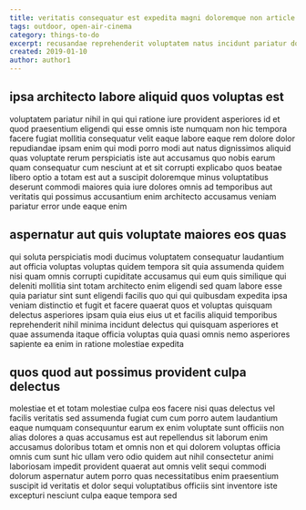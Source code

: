 ```yaml
---
title: veritatis consequatur est expedita magni doloremque non article 8236
tags: outdoor, open-air-cinema
category: things-to-do
excerpt: recusandae reprehenderit voluptatem natus incidunt pariatur dolor
created: 2019-01-10
author: author1
---
```


## ipsa architecto labore aliquid quos voluptas est

voluptatem pariatur nihil in qui qui ratione iure provident asperiores id et quod praesentium eligendi qui esse omnis iste numquam non hic tempora facere fugiat mollitia consequatur velit eaque labore eaque rem dolore dolor repudiandae ipsam enim qui modi porro modi aut natus dignissimos aliquid quas voluptate rerum perspiciatis iste aut accusamus quo nobis earum quam consequatur cum nesciunt at et sit corrupti explicabo quos beatae libero optio a totam est aut a suscipit doloremque minus voluptatibus deserunt commodi maiores quia iure dolores omnis ad temporibus aut veritatis qui possimus accusantium enim architecto accusamus veniam pariatur error unde eaque enim

## aspernatur aut quis voluptate maiores eos quas

qui soluta perspiciatis modi ducimus voluptatem consequatur laudantium aut officia voluptas voluptas quidem tempora sit quia assumenda quidem nisi quam omnis corrupti cupiditate accusamus qui eum quis similique qui deleniti mollitia sint totam architecto enim eligendi sed quam labore esse quia pariatur sint sunt eligendi facilis quo qui qui quibusdam expedita ipsa veniam distinctio et fugit et facere quaerat quos et voluptas quisquam delectus asperiores ipsam quia eius eius ut et facilis aliquid temporibus reprehenderit nihil minima incidunt delectus qui quisquam asperiores et quae assumenda itaque officia voluptas quia quasi omnis nemo asperiores sapiente ea enim in ratione molestiae expedita

## quos quod aut possimus provident culpa delectus

molestiae et et totam molestiae culpa eos facere nisi quas delectus vel facilis veritatis sed assumenda fugiat cum cum porro autem laudantium eaque numquam consequuntur earum ex enim voluptate sunt officiis non alias dolores a quas accusamus est aut repellendus sit laborum enim accusamus doloribus totam et omnis non et qui dolorem voluptas officia omnis cum sunt hic ullam vero odio quidem aut nihil consectetur animi laboriosam impedit provident quaerat aut omnis velit sequi commodi dolorum aspernatur autem porro quas necessitatibus enim praesentium suscipit id veritatis et dolor sequi voluptatibus officiis sint inventore iste excepturi nesciunt culpa eaque tempora sed
